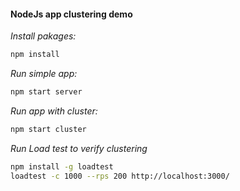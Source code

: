 #### NodeJs app clustering demo

*Install pakages:*
```bash
npm install
```
*Run simple app:*
```bash
npm start server
```

*Run app with cluster:*
```bash
npm start cluster
```

*Run Load test to verify clustering*
```bash
npm install -g loadtest
loadtest -c 1000 --rps 200 http://localhost:3000/
```

